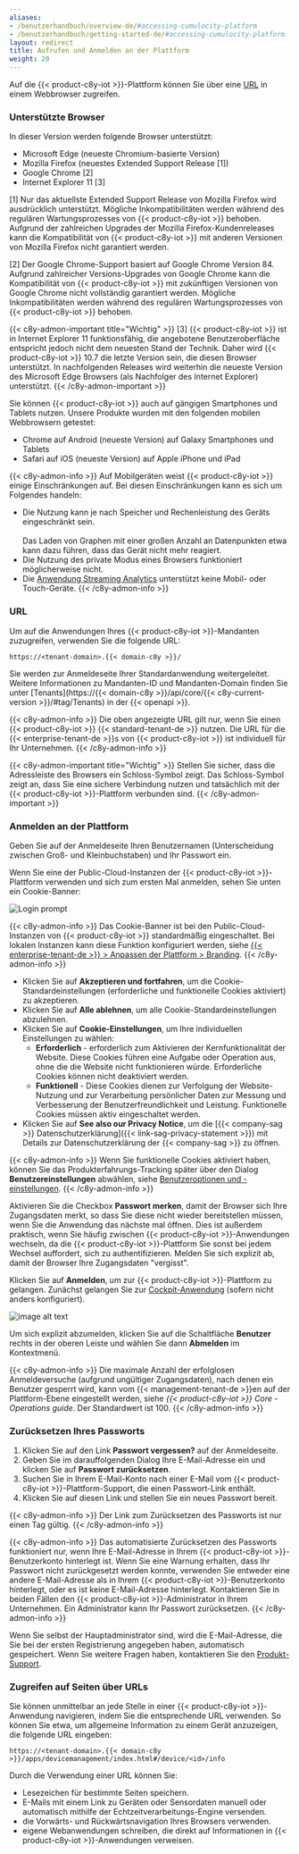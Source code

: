 ```yaml
---
aliases:
- /benutzerhandbuch/overview-de/#accessing-cumulocity-platform
- /benutzerhandbuch/getting-started-de/#accessing-cumulocity-platform
layout: redirect
title: Aufrufen und Anmelden an der Plattform
weight: 20
---
```


Auf die {{< product-c8y-iot >}}-Plattform können Sie über eine [URL](#url) in einem Webbrowser zugreifen.

### Unterstützte Browser

In dieser Version werden folgende Browser unterstützt:

* Microsoft Edge (neueste Chromium-basierte Version)
* Mozilla Firefox (neuestes Extended Support Release [1])
* Google Chrome [2]
* Internet Explorer 11 [3]

[1] Nur das aktuellste Extended Support Release von Mozilla Firefox wird ausdrücklich unterstützt. Mögliche Inkompatibilitäten werden während des regulären Wartungsprozesses von {{< product-c8y-iot >}} behoben. Aufgrund der zahlreichen Upgrades der Mozilla Firefox-Kundenreleases kann die Kompatibilität von {{< product-c8y-iot >}} mit anderen Versionen von Mozilla Firefox nicht garantiert werden.

[2] Der Google Chrome-Support basiert auf Google Chrome Version 84. Aufgrund zahlreicher Versions-Upgrades von Google Chrome kann die Kompatibilität von {{< product-c8y-iot >}} mit zukünftigen Versionen von Google Chrome nicht vollständig garantiert werden. Mögliche Inkompatibilitäten werden während des regulären Wartungsprozesses von {{< product-c8y-iot >}} behoben.

{{< c8y-admon-important title="Wichtig" >}}
[3] {{< product-c8y-iot >}} ist in Internet Explorer 11 funktionsfähig, die angebotene Benutzeroberfläche entspricht jedoch nicht dem neuesten Stand der Technik. Daher wird {{< product-c8y-iot >}} 10.7 die letzte Version sein, die diesen Browser unterstützt. In nachfolgenden Releases wird weiterhin die neueste Version des Microsoft Edge Browsers (als Nachfolger des Internet Explorer) unterstützt.
{{< /c8y-admon-important >}}

Sie können {{< product-c8y-iot >}} auch auf gängigen Smartphones und Tablets nutzen. Unsere Produkte wurden mit den folgenden mobilen Webbrowsern getestet:

* Chrome auf Android (neueste Version) auf Galaxy Smartphones und Tablets
* Safari auf iOS (neueste Version) auf Apple iPhone und iPad

{{< c8y-admon-info >}}
Auf Mobilgeräten weist {{< product-c8y-iot >}} einige Einschränkungen auf.
Bei diesen Einschränkungen kann es sich um Folgendes handeln:
* Die Nutzung kann je nach Speicher und Rechenleistung des Geräts eingeschränkt sein. <br>  
Das Laden von Graphen mit einer großen Anzahl an Datenpunkten etwa kann dazu führen, dass das Gerät nicht mehr reagiert.
* Die Nutzung des private Modus eines Browsers funktioniert möglicherweise nicht.
* Die [Anwendung Streaming Analytics](/apama/overview-analytics/) unterstützt keine Mobil- oder Touch-Geräte.
{{< /c8y-admon-info >}}

<a name="url"></a>
### URL

Um auf die Anwendungen Ihres {{< product-c8y-iot >}}-Mandanten zuzugreifen, verwenden Sie die folgende URL:

```http
https://<tenant-domain>.{{< domain-c8y >}}/
```

Sie werden zur Anmeldeseite Ihrer Standardanwendung weitergeleitet. Weitere Informationen zu Mandanten-ID und Mandanten-Domain finden Sie unter [Tenants](https://{{< domain-c8y >}}/api/core/{{< c8y-current-version >}}/#tag/Tenants) in der {{< openapi >}}.


{{< c8y-admon-info >}}
Die oben angezeigte URL gilt nur, wenn Sie einen {{< product-c8y-iot >}} {{< standard-tenant-de >}} nutzen. Die URL für die {{< enterprise-tenant-de >}}s von {{< product-c8y-iot >}} ist individuell für Ihr Unternehmen.
{{< /c8y-admon-info >}}

{{< c8y-admon-important title="Wichtig" >}}
Stellen Sie sicher, dass die Adressleiste des Browsers ein Schloss-Symbol zeigt. Das Schloss-Symbol zeigt an, dass Sie eine sichere Verbindung nutzen und tatsächlich mit der {{< product-c8y-iot >}}-Plattform verbunden sind.
{{< /c8y-admon-important >}}

<a name="login"></a>
### Anmelden an der Plattform

Geben Sie auf der Anmeldeseite Ihren Benutzernamen (Unterscheidung zwischen Groß- und Kleinbuchstaben) und Ihr Passwort ein.

Wenn Sie eine der Public-Cloud-Instanzen der {{< product-c8y-iot >}}-Plattform verwenden und sich zum ersten Mal anmelden, sehen Sie unten ein Cookie-Banner:

<img src="/images/benutzerhandbuch/getting-started/getting-started-cookie-banner.png" alt="Login prompt">
<br>

{{< c8y-admon-info >}}
Das Cookie-Banner ist bei den Public-Cloud-Instanzen von {{< product-c8y-iot >}} standardmäßig eingeschaltet. Bei lokalen Instanzen kann diese Funktion konfiguriert werden, siehe [{{< enterprise-tenant-de >}} > Anpassen der Plattform > Branding](/benutzerhandbuch/enterprise-tenant-de/#branding).
{{< /c8y-admon-info >}}

* Klicken Sie auf **Akzeptieren und fortfahren**, um die Cookie-Standardeinstellungen (erforderliche und funktionelle Cookies aktiviert) zu akzeptieren.
* Klicken Sie auf **Alle ablehnen**, um alle Cookie-Standardeinstellungen abzulehnen.
* Klicken Sie auf **Cookie-Einstellungen**, um Ihre individuellen Einstellungen zu wählen:
	* **Erforderlich** - erforderlich zum Aktivieren der Kernfunktionalität der Website. Diese Cookies führen eine Aufgabe oder Operation aus, ohne die die Website nicht funktionieren würde. Erforderliche Cookies können nicht deaktiviert werden.
	* **Funktionell** - Diese Cookies dienen zur Verfolgung der Website-Nutzung und zur Verarbeitung persönlicher Daten zur Messung und Verbesserung der Benutzerfreundlichkeit und Leistung. Funktionelle Cookies müssen aktiv eingeschaltet werden.
* Klicken Sie auf **See also our Privacy Notice**, um die [{{< company-sag >}} Datenschutzerklärung]({{< link-sag-privacy-statement >}}) mit Details zur Datenschutzerklärung der {{< company-sag >}} zu öffnen.


{{< c8y-admon-info >}}
Wenn Sie funktionelle Cookies aktiviert haben, können Sie das Produkterfahrungs-Tracking später über den Dialog **Benutzereinstellungen** abwählen, siehe [Benutzeroptionen und -einstellungen](/benutzerhandbuch/getting-started-de/#user-settings).
{{< /c8y-admon-info >}}

Aktivieren Sie die Checkbox **Passwort merken**, damit der Browser sich Ihre Zugangsdaten merkt, so dass Sie diese nicht wieder bereitstellen müssen, wenn Sie die Anwendung das nächste mal öffnen. Dies ist außerdem praktisch, wenn Sie häufig zwischen {{< product-c8y-iot >}}-Anwendungen wechseln, da die {{< product-c8y-iot >}}-Plattform Sie sonst bei jedem Wechsel auffordert, sich zu authentifizieren. Melden Sie sich explizit ab, damit der Browser Ihre Zugangsdaten "vergisst".

Klicken Sie auf **Anmelden**, um zur {{< product-c8y-iot >}}-Plattform zu gelangen. Zunächst gelangen Sie zur [Cockpit-Anwendung](/benutzerhandbuch/cockpit-de) (sofern nicht anders konfiguriert).

![image alt text](/images/benutzerhandbuch/cockpit/cockpit-home-screen.png)

Um sich explizit abzumelden, klicken Sie auf die Schaltfläche **Benutzer** rechts in der oberen Leiste und wählen Sie dann **Abmelden** im Kontextmenü.

{{< c8y-admon-info >}}
Die maximale Anzahl der erfolglosen Anmeldeversuche (aufgrund ungültiger Zugangsdaten), nach denen ein Benutzer gesperrt wird, kann vom {{< management-tenant-de >}}en auf der Plattform-Ebene eingestellt werden, siehe *{{< product-c8y-iot >}} Core - Operations guide*. Der Standardwert ist 100.
{{< /c8y-admon-info >}}

<a name="reset-password"></a>
### Zurücksetzen Ihres Passworts

1. Klicken Sie auf den Link **Passwort vergessen?** auf der Anmeldeseite.
2. Geben Sie im darauffolgenden Dialog Ihre E-Mail-Adresse ein und klicken Sie auf **Passwort zurücksetzen**.
3. Suchen Sie in Ihrem E-Mail-Konto nach einer E-Mail vom {{< product-c8y-iot >}}-Plattform-Support, die einen Passwort-Link enthält.
4. Klicken Sie auf diesen Link und stellen Sie ein neues Passwort bereit.

{{< c8y-admon-info >}}
Der Link zum Zurücksetzen des Passworts ist nur einen Tag gültig.
{{< /c8y-admon-info >}}

{{< c8y-admon-info >}}
Das automatisierte Zurücksetzen des Passworts funktioniert nur, wenn Ihre E-Mail-Adresse in Ihrem {{< product-c8y-iot >}}-Benutzerkonto hinterlegt ist. Wenn Sie eine Warnung erhalten, dass Ihr Passwort nicht zurückgesetzt werden konnte, verwenden Sie entweder eine andere E-Mail-Adresse als in Ihrem {{< product-c8y-iot >}}-Benutzerkonto hinterlegt, oder es ist keine E-Mail-Adresse hinterlegt. Kontaktieren Sie in beiden Fällen den {{< product-c8y-iot >}}-Administrator in Ihrem Unternehmen. Ein Administrator kann Ihr Passwort zurücksetzen.
{{< /c8y-admon-info >}}

Wenn Sie selbst der Hauptadministrator sind, wird die E-Mail-Adresse, die Sie bei der ersten Registrierung angegeben haben, automatisch gespeichert. Wenn Sie weitere Fragen haben, kontaktieren Sie den [Produkt-Support](/welcome/contacting-support/).

<a name="URLs"></a>
### Zugreifen auf Seiten über URLs

Sie können unmittelbar an jede Stelle in einer {{< product-c8y-iot >}}-Anwendung navigieren, indem Sie die entsprechende URL verwenden. So können Sie etwa, um allgemeine Information zu einem Gerät anzuzeigen, die folgende URL eingeben:

```http
https://<tenant-domain>.{{< domain-c8y >}}/apps/devicemanagement/index.html#/device/<id>/info
```

Durch die Verwendung einer URL können Sie:

*   Lesezeichen für bestimmte Seiten speichern.
*   E-Mails mit einem Link zu Geräten oder Sensordaten manuell oder automatisch mithilfe der Echtzeitverarbeitungs-Engine versenden.
*   die Vorwärts- und Rückwärtsnavigation Ihres Browsers verwenden.
*   eigene Webanwendungen schreiben, die direkt auf Informationen in {{< product-c8y-iot >}}-Anwendungen verweisen.
